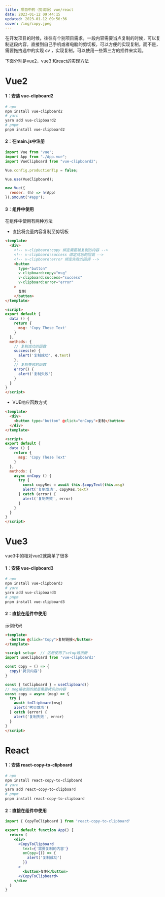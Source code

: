 ```yaml
---
title: 项目中的（剪切板）vue/react
date: 2023-01-12 09:44:15
updated: 2023-01-12 09:50:36
cover: /img/copy.jpeg
---
```


在开发项目的时候，往往有个别项目需求，一段内容需要当点复制的时候，可以复制这段内容，直接到自己手机或者电脑的剪切板，可以方便的实现复制，而不是，需要拖拽选中的实现 cv ，实现复制，可以使用一些第三方的插件来实现。

下面分别是vue2，vue3 和react的实现方法

# Vue2

#### 1：安装 vue-clipboard2

```bash
# npm
npm install vue-clipboard2
# yarn
yarn add vue-clipboard2
# pnpm 
pnpm install vue-clipboard2
```

#### 2：在main.js中注册

```js
import Vue from "vue";
import App from "./App.vue";
import VueClipboard from "vue-clipboard2";

Vue.config.productionTip = false;

Vue.use(VueClipboard);

new Vue({
  render: (h) => h(App)
}).$mount("#app");
```

#### 3：组件中使用

在组件中使用有两种方法

- 直接将变量内容复制至剪切板

```html
<template>
  <div>
    <!-- v-clipboard:copy 绑定需要被复制的内容 -->
    <!-- v-clipboard:success 绑定成功的回调 -->
    <!-- v-clipboard:error 绑定失败的回调 -->
    <button
      type="button"
      v-clipboard:copy="msg"
      v-clipboard:success="success"
      v-clipboard:error="error"
    >
      复制
    </button>
</template>

<script>
export default {
  data () {
    return {
      msg: 'Copy These Text'
    }
  },
  methods: {
    // 复制成功的函数
    success(e) {
      alert('复制成功', e.text)
    },
    // 复制失败的函数
    error() {
      alert('复制失败')
    }
  }
}
</script>
```

- VUE响应函数方式

```html
<template>
  <div>
    <button type="button" @click="onCopy">复制</button>
  </div>
</template>

<script>
export default {
  data () {
    return {
      msg: 'Copy These Text'
    }
  },
  methods: {
    async onCopy () {
      try {
        const copyRes = await this.$copyText(this.msg)
        alert('复制成功', copyRes.text)
      } catch (error) {
        alert('复制失败', error)
      }
    }
  }
}
</script>
```

# Vue3

vue3中的相对vue2就简单了很多

#### 1：安装 vue-clipboard3

```bash
# npm
npm install vue-clipboard3
# yarn
yarn add vue-clipboard3
# pnpm 
pnpm install vue-clipboard3
```

#### 2：直接在组件中使用

示例代码

```html
<template>
  <button @click="Copy">复制链接</button>
</template>

<script setup>  // 这是使用了setup语法糖
import useClipboard from 'vue-clipboard3'

const Copy = () => {
  copy('拷贝内容')
}

const { toClipboard } = useClipboard()
// meg接收到的就是需要拷贝的内容
const copy = async (msg) => {
  try {
    await toClipboard(msg)
    alert('拷贝成功')
  } catch (error) {
    alert('复制失败', error)
  }
}
</script>
```

# React

#### 1：安装 react-copy-to-clipboard

```bash
# npm
npm install react-copy-to-clipboard
# yarn
yarn add react-copy-to-clipboard
# pnpm 
pnpm install react-copy-to-clipboard
```

#### 2：直接在组件中使用

```jsx
import { CopyToClipboard } from 'react-copy-to-clipboard'

export default function App() {
  return (
    <div>
      <CopyToClipboard
        text={'需要复制的内容'}
        onCopy={() => {
          alert('复制成功')
        }}
      >
        <button>复制</button>
      </CopyToClipboard>
    </div>
  )
}
```


